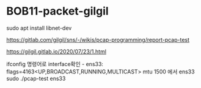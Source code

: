 # BOB11-packet-gilgil

sudo apt install libnet-dev

https://gitlab.com/gilgil/sns/-/wikis/pcap-programming/report-pcap-test

https://gilgil.gitlab.io/2020/07/23/1.html  

ifconfig 명령어로 interface확인 - ens33: flags=4163<UP,BROADCAST,RUNNING,MULTICAST>  mtu 1500 에서 ens33  
sudo ./pcap-test ens33

